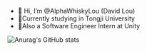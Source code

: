 - 👋 Hi, I’m @AlphaWhiskyLou (David Lou)
- 🎃Currently studying in Tongji University
- 💎Also a Software Engineer Intern at Unity


![Anurag's GitHub stats](https://github-readme-stats.vercel.app/api?username=anuraghazra&theme=algolia&show_icons=true)
<!---
AlphaWhiskyLou/AlphaWhiskyLou is a ✨ special ✨ repository because its `README.md` (this file) appears on your GitHub profile.
You can click the Preview link to take a look at your changes.
--->
